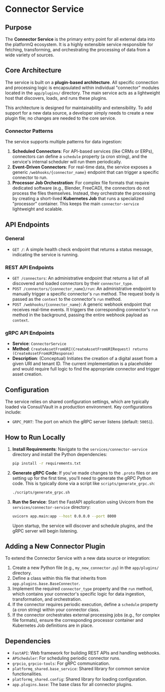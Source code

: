 # Connector Service

## Purpose

The **Connector Service** is the primary entry point for all external data into the platformQ ecosystem. It is a highly extensible service responsible for fetching, transforming, and orchestrating the processing of data from a wide variety of sources.

## Core Architecture

The service is built on a **plugin-based architecture**. All specific connection and processing logic is encapsulated within individual "connector" modules located in the `app/plugins/` directory. The main service acts as a lightweight host that discovers, loads, and runs these plugins.

This architecture is designed for maintainability and extensibility. To add support for a new data source, a developer simply needs to create a new plugin file; no changes are needed to the core service.

### Connector Patterns

The service supports multiple patterns for data ingestion:

1.  **Scheduled Connectors**: For API-based services (like CRMs or ERPs), connectors can define a `schedule` property (a cron string), and the service's internal scheduler will run them periodically.
2.  **Event-Driven Connectors**: For real-time data, the service exposes a generic `/webhooks/{connector_name}` endpoint that can trigger a specific connector to run.
3.  **Processor Job Orchestration**: For complex file formats that require dedicated software (e.g., Blender, FreeCAD), the connectors do not process the files themselves. Instead, they orchestrate the processing by creating a short-lived **Kubernetes Job** that runs a specialized "processor" container. This keeps the main `connector-service` lightweight and scalable.

## API Endpoints

### General

-   `GET /`: A simple health check endpoint that returns a status message, indicating the service is running.

### REST API Endpoints

-   `GET /connectors`: An administrative endpoint that returns a list of all discovered and loaded connectors by their `connector_type`.
-   `POST /connectors/{connector_name}/run`: An administrative endpoint to manually trigger a specific connector's `run` method. The request body is passed as the `context` to the connector's `run` method.
-   `POST /webhooks/{connector_name}`: A generic webhook endpoint that receives real-time events. It triggers the corresponding connector's `run` method in the background, passing the entire webhook payload as `context`.

### gRPC API Endpoints

-   **Service**: `ConnectorService`
-   **Method**: `CreateAssetFromURI(CreateAssetFromURIRequest) returns (CreateAssetFromURIResponse)`
-   **Description**: (Conceptual) Initiates the creation of a digital asset from a given URI and tenant ID. The current implementation is a placeholder and would require full logic to find the appropriate connector and trigger asset creation.

## Configuration

The service relies on shared configuration settings, which are typically loaded via Consul/Vault in a production environment. Key configurations include:

-   `GRPC_PORT`: The port on which the gRPC server listens (default: `50051`).

## How to Run Locally

1.  **Install Requirements**:
    Navigate to the `services/connector-service` directory and install the Python dependencies:
    ```bash
    pip install -r requirements.txt
    ```

2.  **Generate gRPC Code**:
    If you've made changes to the `.proto` files or are setting up for the first time, you'll need to generate the gRPC Python code. This is typically done via a script like `scripts/generate_grpc.sh`:
    ```bash
    ./scripts/generate_grpc.sh
    ```

3.  **Run the Service**:
    Start the FastAPI application using Uvicorn from the `services/connector-service` directory:
    ```bash
    uvicorn app.main:app --host 0.0.0.0 --port 8000
    ```
    Upon startup, the service will discover and schedule plugins, and the gRPC server will begin listening.

## Adding a New Connector Plugin

To extend the Connector Service with a new data source or integration:
1.  Create a new Python file (e.g., `my_new_connector.py`) in the `app/plugins/` directory.
2.  Define a class within this file that inherits from `app.plugins.base.BaseConnector`.
3.  Implement the required `connector_type` property and the `run` method, which contains your connector's specific logic for data ingestion, transformation, and orchestration.
4.  If the connector requires periodic execution, define a `schedule` property (a cron string) within your connector class.
5.  If the connector orchestrates external processing jobs (e.g., for complex file formats), ensure the corresponding processor container and Kubernetes Job definitions are in place.

## Dependencies

-   `FastAPI`: Web framework for building REST APIs and handling webhooks.
-   `APScheduler`: For scheduling periodic connector runs.
-   `grpcio`, `grpcio-tools`: For gRPC communication.
-   `platformq_shared.base_service`: Shared library for common service functionalities.
-   `platformq_shared.config`: Shared library for loading configuration.
-   `app.plugins.base`: The base class for all connector plugins. 